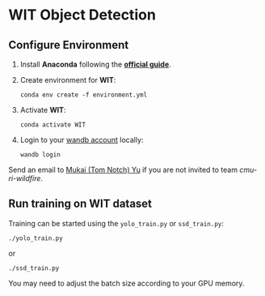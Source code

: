 # WIT Object Detection

## Configure Environment

1. Install **Anaconda** following the [**official guide**](https://docs.anaconda.com/anaconda/install/index.html).

1. Create environment for **WIT**:

   ```Shell
   conda env create -f environment.yml
   ```

1. Activate **WIT**:

   ```Shell
   conda activate WIT
   ```

1. Login to your [wandb account](https://wandb.ai/site) locally:

   ```Shell
   wandb login
   ```

Send an email to [Mukai (Tom Notch) Yu](mailto:mukaiy@andrew.cmu.edu) if you are not invited to team *cmu-ri-wildfire*.

## Run training on WIT dataset

Training can be started using the `yolo_train.py` or `ssd_train.py`:

```Shell
./yolo_train.py
```

or

```Shell
./ssd_train.py
```

You may need to adjust the batch size according to your GPU memory.
